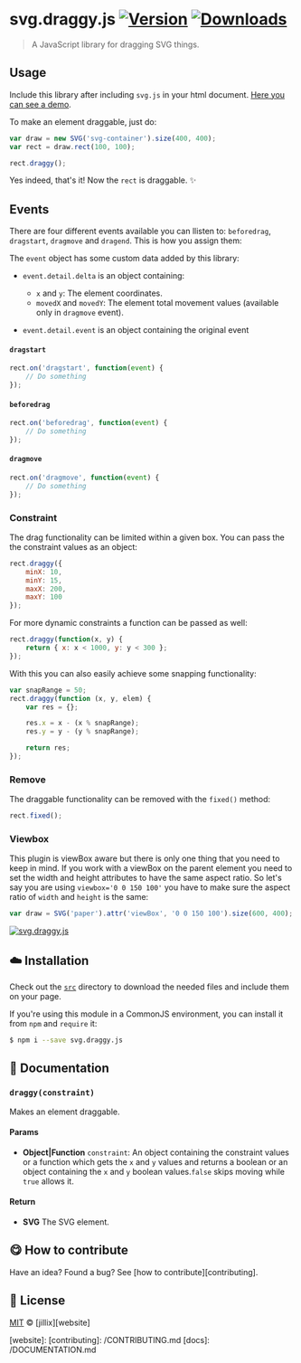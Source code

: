 # svg.draggy.js [![Version](https://img.shields.io/npm/v/svg.draggy.js.svg)](https://www.npmjs.com/package/svg.draggy.js) [![Downloads](https://img.shields.io/npm/dt/svg.draggy.js.svg)](https://www.npmjs.com/package/svg.draggy.js)

> A JavaScript library for dragging SVG things.

## Usage

Include this library after including `svg.js` in your html document. [Here you can see a demo](http://jillix.github.io/svg.draggy.js/).

To make an element draggable, just do:

```js
var draw = new SVG('svg-container').size(400, 400);
var rect = draw.rect(100, 100);

rect.draggy();
```

Yes indeed, that's it! Now the `rect` is draggable. :sparkles:

## Events

There are four different events available you can llisten to: `beforedrag`, `dragstart`, `dragmove` and `dragend`. This is how you assign them:

The `event` object has some custom data added by this library:

 - `event.detail.delta` is an object containing:
    
     - `x` and `y`: The element coordinates.
     - `movedX` and `movedY`: The element total movement values (available only in `dragmove` event).
    
 - `event.detail.event` is an object containing the original event

#### `dragstart`
```js
rect.on('dragstart', function(event) {
    // Do something
});
```
#### `beforedrag`
```js
rect.on('beforedrag', function(event) {
    // Do something
});
```
#### `dragmove`
```js
rect.on('dragmove', function(event) {
    // Do something
});
```
### Constraint

The drag functionality can be limited within a given box. You can pass the the constraint values as an object:

```js
rect.draggy({
    minX: 10,
    minY: 15,
    maxX: 200,
    maxY: 100
});
```

For more dynamic constraints a function can be passed as well:

```js
rect.draggy(function(x, y) {
    return { x: x < 1000, y: y < 300 };
});
```

With this you can also easily achieve some snapping functionality:

```js
var snapRange = 50;
rect.draggy(function (x, y, elem) {
    var res = {};

    res.x = x - (x % snapRange);
    res.y = y - (y % snapRange);

    return res;
});
```
### Remove

The draggable functionality can be removed with the `fixed()` method:

```js
rect.fixed();
```
### Viewbox

This plugin is viewBox aware but there is only one thing that you need to keep in mind. If you work with a viewBox on the parent element you need to set the width and height attributes to have the same aspect ratio. So let's say you are using `viewbox='0 0 150 100'` you have to make sure the aspect ratio of `width` and `height` is the same:

```js
var draw = SVG('paper').attr('viewBox', '0 0 150 100').size(600, 400);
```

[![svg.draggy.js](http://i.imgur.com/tXn2w8f.jpg)](http://jillix.github.io/svg.draggy.js/)

## :cloud: Installation
    

Check out the [`src`](/src) directory to download the needed files and include them on your page.

If you're using this module in a CommonJS environment, you can install it from `npm` and `require` it:

```sh
$ npm i --save svg.draggy.js
```

        
## :memo: Documentation
        
### `draggy(constraint)`
Makes an element draggable.

#### Params
- **Object|Function** `constraint`: An object containing the constraint values or a function which gets the `x` and `y` values
and returns a boolean or an object containing the `x` and `y`
boolean values.`false` skips moving while `true` allows it.

#### Return
- **SVG** The SVG element.

        
## :yum: How to contribute
Have an idea? Found a bug? See [how to contribute][contributing].

## :scroll: License
    
[MIT][license] © [jillix][website]
    
[license]: http://showalicense.com/?fullname=jillix%20%3Ccontact%40jillix.com%3E&year=2012#license-mit
[website]: 
[contributing]: /CONTRIBUTING.md
[docs]: /DOCUMENTATION.md